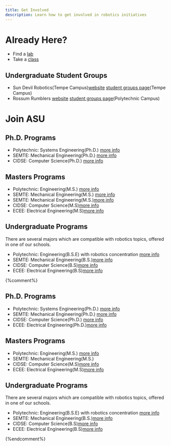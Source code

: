 ```yaml
---
title: Get Involved
description: Learn how to get involved in robotics initiatives
---
```


Already Here?
=========

* Find a [lab]({{site.base_path}}/labs/)
* Take a [class]({{site.base_path}}/courses/)

Undergraduate Student Groups
---------------

* Sun Devil Robotics(Tempe Campus)[website](http://studentorgs.engineering.asu.edu/sundevilrobotics/) [student groups page](http://studentorgs.engineering.asu.edu/directory/sun-devil-robotics/)(Tempe Campus)
* Rossum Rumblers [website](http://www.rossumrumblers.club/) [student groups page](http://studentorgs.engineering.asu.edu/directory/rossum-rumblers/)(Polytechnic Campus)

Join ASU
==========

Ph.D. Programs
--------

* Polytechnic: Systems Engineering(Ph.D.) [more info](http://poly.engineering.asu.edu/engineering/ph-d-in-systems-engineering/)
* SEMTE: Mechanical Engineering(Ph.D.) [more info]()
* CIDSE: Computer Science(Ph.D.) [more info]()

Masters Programs
--------

* Polytechnic: Engineering(M.S.) [more info](http://poly.engineering.asu.edu/engineering/ms-engineering/)
* SEMTE: Mechanical Engineering(M.S.) [more info]()
* SEMTE: Mechanical Engineering(M.S.)[more info]()
* CIDSE: Computer Science(M.S)[more info]()
* ECEE: Electrical Engineering(M.S)[more info]()

Undergraduate Programs
--------
There are several majors which are compatible with robotics topics, offered in one of our schools.

* Polytechnic: Engineering(B.S.E) with robotics concentration [more info](https://webapp4.asu.edu/programs/t5/majorinfo/ASU00/TSEGRBSE/undergrad/false?init=false&nopassive=true)
* SEMTE: Mechanical Engineering(B.S.)[more info]()
* CIDSE: Computer Science(B.S)[more info]()
* ECEE: Electrical Engineering(B.S)[more info]()

{%comment%}
<div class="col-md-4">

<h2>
Ph.D. Programs
</h2>

<ul>
<li>
Polytechnic: Systems Engineering(Ph.D.) <a href="http://poly.engineering.asu.edu/engineering/ph-d-in-systems-engineering/">more info</a></li>
<li>
SEMTE: Mechanical Engineering(Ph.D.) <a href="">more info</a></li>
<li>
CIDSE: Computer Science(Ph.D.) <a href="">more info</a>
</li>
<li>
ECEE: Electrical Engineering(Ph.D.)<a href="">more info</a>
</li>
</ul>
</div>

<div class="col-md-4">

<h2>
Masters Programs
</h2>

<ul>
<li>
Polytechnic: Engineering(M.S.) <a href="http://poly.engineering.asu.edu/engineering/ms-engineering/">more info</a>
</li>
<li>
SEMTE: Mechanical Engineering(M.S.) 
</li>
<li>
CIDSE: Computer Science(M.S)<a href="">more info</a>
</li>
<li>
ECEE: Electrical Engineering(M.S)<a href="">more info</a>
</li>
</ul>

</div>
<div class="col-md-4">

<h2>
Undergraduate Programs
</h2>

<p>
There are several majors which are compatible with robotics topics, offered in one of our schools.
</p>

<ul>
<li>
Polytechnic: Engineering(B.S.E) with robotics concentration <a href="https://webapp4.asu.edu/programs/t5/majorinfo/ASU00/TSEGRBSE/undergrad/false?init=false&nopassive=true">more info</a>
</li>
<li>
SEMTE: Mechanical Engineering(B.S.)<a href="">more info</a>
</li>
<li>
CIDSE: Computer Science(B.S)<a href="">more info</a>
</li>
<li>
ECEE: Electrical Engineering(B.S)<a href="">more info</a>
</li>
</ul>

</div>
{%endcomment%}
